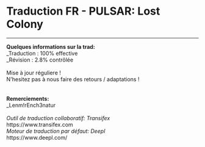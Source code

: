 <h1>Traduction FR - PULSAR: Lost Colony</h1>
<hr></hr>
<b>Quelques informations sur la trad:</b><br />
_Traduction : 100% effective<br />
_Révision : 2.8% contrôlée<br />
<br />
Mise à jour réguliere !<br />
N'hesitez pas à nous faire des retours / adaptations !<br />
<br />

<br />
  <b>Remerciements:</b><br />
_Lenm!rEnch3natur<br />
<br />
  <i>Outil de traduction collaboratif: Transifex</i><br />
https://www.transifex.com<br />
  <i>Moteur de traduction par défaut: Deepl</i><br />
https://www.deepl.com/<br />
